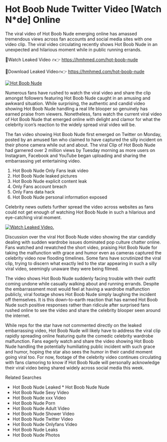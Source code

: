 ﻿# Hot Boob Nude Twitter Video [Watch N*de] Online

The viral video of ﻿Hot Boob Nude emerging online has amassed tremendous views across fan accounts and social media sites with one video clip. The viral video circulating recently shows ﻿Hot Boob Nude in an unexpected and hilarious moment while in public running errands. 

🔴Watch Leaked Video 🔥👉  https://hmhmed.com/hot-boob-nude 

🔴Download Leaked Video🔥👉  https://hmhmed.com/hot-boob-nude 

[![Hot Boob Nude](https://i.imgur.com/dJHk4Zq.gif)](https://hmhmed.com/hot-boob-nude)

Numerous fans have rushed to watch the viral video and share the clip amongst followers featuring ﻿Hot Boob Nude caught in an amusing and awkward situation. While surprising, the authentic and candid video showing ﻿Hot Boob Nude handling a real life blooper so genuinely has earned praise from viewers. Nonetheless, fans watch the current viral video of ﻿Hot Boob Nude that emerged online with delight and clamor for what the celebrity icon’s reaction to the widely spread viral video will be.

The fan video showing ﻿Hot Boob Nude first emerged on Twitter on Monday, posted by an amused fan who claimed to have captured the silly incident on their phone camera while out and about. The viral Clip of ﻿Hot Boob Nude had garnered over 2 million views by Tuesday morning as more users on Instagram, Facebook and YouTube began uploading and sharing the embarrassing yet entertaining video. 

1. ﻿Hot Boob Nude Only Fans leak video
2. ﻿Hot Boob Nude leaked pictures
3. ﻿Hot Boob Nude explicit content leak
4. Only Fans account breach
5. Only Fans data hack
6. ﻿Hot Boob Nude personal information exposed

Celebrity news outlets further spread the video across websites as fans could not get enough of watching ﻿Hot Boob Nude in such a hilarious and eye-catching viral moment. 

[![Watch Leaked Video.](https://miro.medium.com/v2/resize:fit:828/format:webp/1*cilzJN44JGOrTw9NJCrNHA.gif "Watch Leaked Video")](https://hmhmed.com/hot-boob-nude)

Discussion over the viral ﻿Hot Boob Nude video showing the star candidly dealing with sudden wardrobe issues dominated pop culture chatter online. Fans watched and rewatched the short video, praising ﻿Hot Boob Nude for taking the malfunction with grace and humor even as cameras captured the celebrity video now flooding timelines. Some fans have scrutinized the viral clip, trying to discern what exactly led to the star appearing in such a silly viral video, seemingly unaware they were being filmed.

The video shows ﻿Hot Boob Nude suddenly facing trouble with their outfit coming undone while casually walking about and running errands. Despite the embarrassment most would feel at having a wardrobe malfunction publicly, viral footage shows ﻿Hot Boob Nude simply laughing the incident off themselves. It is this down-to-earth reaction that has earned ﻿Hot Boob Nude such positive responses rather than ridicule after surprised fans rushed online to see the video and share the celebrity blooper seen around the internet.  

While reps for the star have not commented directly on the leaked embarrassing video, ﻿Hot Boob Nude will likely have to address the viral clip rapidly spreading online featuring quite the comedic celebrity wardrobe malfunction. Fans eagerly watch and share the video showing ﻿Hot Boob Nude handling the potentially humiliating public incident with such grace and humor, hoping the star also sees the humor in their candid moment going viral too. For now, footage of the celebrity video continues circulating with fans clamoring to know if ﻿Hot Boob Nude will personally acknowledge their viral video being shared widely across social media this week.

Related Searches
* ﻿Hot Boob Nude Leaked
﻿* Hot Boob Nude Nude
* ﻿Hot Boob Nude Sexy Video
* ﻿Hot Boob Nude xxx Video
* ﻿Hot Boob Nude Porn
* ﻿Hot Boob Nude Adult Video
* ﻿Hot Boob Nude Shower Video
* ﻿Hot Boob Nude Twitter Video
* ﻿Hot Boob Nude Onlyfans Video
* ﻿Hot Boob Nude Leaks
* ﻿Hot Boob Nude Photos